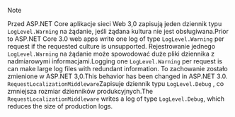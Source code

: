 > [!NOTE]
> <span data-ttu-id="6ea99-101">Przed ASP.NET Core aplikacje sieci Web 3,0 zapisują jeden dziennik typu `LogLevel.Warning` na żądanie, jeśli żądana kultura nie jest obsługiwana.</span><span class="sxs-lookup"><span data-stu-id="6ea99-101">Prior to ASP.NET Core 3.0 web apps write one log of type `LogLevel.Warning` per request if the requested culture is unsupported.</span></span> <span data-ttu-id="6ea99-102">Rejestrowanie jednego `LogLevel.Warning` na żądanie może spowodować duże pliki dziennika z nadmiarowymi informacjami.</span><span class="sxs-lookup"><span data-stu-id="6ea99-102">Logging one `LogLevel.Warning` per request is can make large log files with redundant information.</span></span> <span data-ttu-id="6ea99-103">To zachowanie zostało zmienione w ASP.NET 3,0.</span><span class="sxs-lookup"><span data-stu-id="6ea99-103">This behavior has been changed in ASP.NET 3.0.</span></span> <span data-ttu-id="6ea99-104">`RequestLocalizationMiddleware`Zapisuje dziennik typu `LogLevel.Debug` , co zmniejsza rozmiar dzienników produkcyjnych.</span><span class="sxs-lookup"><span data-stu-id="6ea99-104">The `RequestLocalizationMiddleware` writes a log of type `LogLevel.Debug`, which reduces the size of production logs.</span></span>